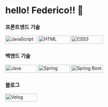 # hello! Federico!! 👋

<h3>프론트엔드 기술</h3>

<p>
  <img src="https://img.shields.io/badge/JavaScript-F7DF1E?style=for-the-badge&logo=javascript&logoColor=black" alt="JavaScript" width="100" height="25" />
  <img src="https://img.shields.io/badge/HTML5-E34F26?style=for-the-badge&logo=html5&logoColor=white" alt="HTML" width="100" height="25" />
  <img src="https://img.shields.io/badge/CSS3-1572B6?style=for-the-badge&logo=css3&logoColor=white" alt="CSS3" width="100" height="25" />
</p>


<h3>백엔드 기술</h3>

<p>
  <img src="https://img.shields.io/badge/Java-007396?style=for-the-badge&logo=java&logoColor=white" alt="Java" width="100" height="25" />
  <img src="https://img.shields.io/badge/Spring-6DB33F?style=for-the-badge&logo=spring&logoColor=white" alt="Spring" width="100" height="25" />
  <img src="https://img.shields.io/badge/Spring_Boot-6DB33F?style=for-the-badge&logo=spring-boot&logoColor=white" alt="Spring Boot" width="100" height="25" />
</p>


<h3>블로그</h3>

<p>
  <a href="https://velog.io/@coding_goat/posts"><img src="https://img.shields.io/badge/Velog-20C997?style=for-the-badge&logo=velog&logoColor=white" alt="Velog" width="100" height="25" /></a>
</p>

<!-- 
## GitHub Stats

![GitHub Stats](https://github-readme-stats.vercel.app/api?username=yourusername&show_icons=true)
-->
